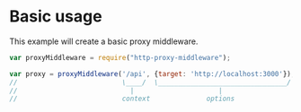 # Basic usage

This example will create a basic proxy middleware.

```javascript
var proxyMiddleware = require("http-proxy-middleware");

var proxy = proxyMiddleware('/api', {target: 'http://localhost:3000'});
//                          \____/  \________________________________/
//                            |                     |
//                          context              options
```
